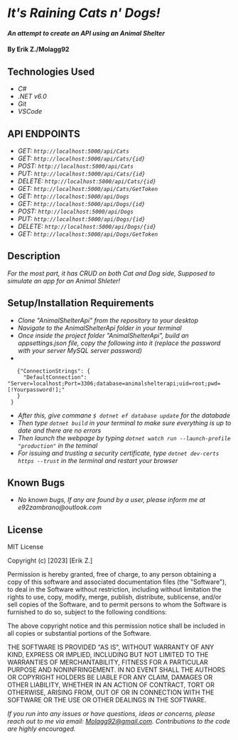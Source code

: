 # _It's Raining Cats n' Dogs!_

#### _An attempt to create an API using an Animal Shelter_

#### By Erik Z./Molagg92

## Technologies Used

* _C#_
* _.NET v6.0_
* _Git_
* _VSCode_

## API ENDPOINTS

* _GET: `http://localhost:5000/api/Cats`_
* _GET: `http://localhost:5000/api/Cats/{id}`_
* _POST: `http://localhost:5000/api/Cats`_
* _PUT: `http://localhost:5000/api/Cats/{id}`_
* _DELETE: `http://localhost:5000/api/Cats/{id}`_
* _GET: `http://localhost:5000/api/Cats/GetToken`_
* _GET: `http://localhost:5000/api/Dogs`_
* _GET: `http://localhost:5000/api/Dogs/{id}`_
* _POST: `http://localhost:5000/api/Dogs`_
* _PUT: `http://localhost:5000/api/Dogs/{id}`_
* _DELETE: `http://localhost:5000/api/Dogs/{id}`_
* _GET: `http://localhost:5000/api/Dogs/GetToken`_

## Description

_For the most part, it has CRUD on both Cat and Dog side, Supposed to simulate an app for an Animal Shleter!_

## Setup/Installation Requirements

* _Clone "AnimalShelterApi" from the repository to your desktop_
* _Navigate to the AnimalShelterApi folder in your terminal_
* _Once inside the project folder "AnimalShelterApi", build an appsettings.json file, copy the following into it (replace the password with your server MySQL server password)_
* 
 ``` 
    {"ConnectionStrings": {
      "DefaultConnection": "Server=localhost;Port=3306;database=animalshelterapi;uid=root;pwd=[!Yourpassword!];"
    }
  }
```
* _After this, give commane `$ dotnet ef database update` for the databade_ 
* _Then type `dotnet build` in your terminal to make sure everything is up to date and there are no errors_
* _Then launch the webpage by typing `dotnet watch run --launch-profile "production"` in the teminal_
* _For issuing and trusting a security certificate, type `dotnet dev-certs https --trust` in the terminal and restart your browser_

## Known Bugs

* _No known bugs, If any are found by a user, please inform me at e92zambrano@outlook.com_

## License

MIT License

Copyright (c) [2023] [Erik Z.]

Permission is hereby granted, free of charge, to any person obtaining a copy
of this software and associated documentation files (the "Software"), to deal
in the Software without restriction, including without limitation the rights
to use, copy, modify, merge, publish, distribute, sublicense, and/or sell
copies of the Software, and to permit persons to whom the Software is
furnished to do so, subject to the following conditions:

The above copyright notice and this permission notice shall be included in all
copies or substantial portions of the Software.

THE SOFTWARE IS PROVIDED "AS IS", WITHOUT WARRANTY OF ANY KIND, EXPRESS OR
IMPLIED, INCLUDING BUT NOT LIMITED TO THE WARRANTIES OF MERCHANTABILITY,
FITNESS FOR A PARTICULAR PURPOSE AND NONINFRINGEMENT. IN NO EVENT SHALL THE
AUTHORS OR COPYRIGHT HOLDERS BE LIABLE FOR ANY CLAIM, DAMAGES OR OTHER
LIABILITY, WHETHER IN AN ACTION OF CONTRACT, TORT OR OTHERWISE, ARISING FROM,
OUT OF OR IN CONNECTION WITH THE SOFTWARE OR THE USE OR OTHER DEALINGS IN THE
SOFTWARE.

_If you run into any issues or have questions, ideas or concerns, please reach out to me via email: Molagg92@gmail.com.  Contributions to the code are highly encouraged._
